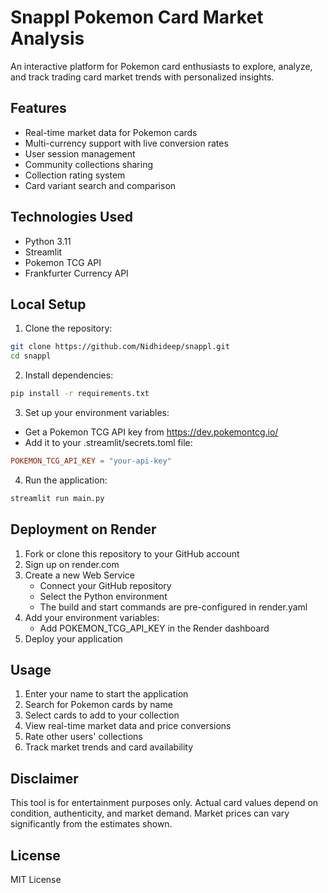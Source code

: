 # Snappl Pokemon Card Market Analysis

An interactive platform for Pokemon card enthusiasts to explore, analyze, and track trading card market trends with personalized insights.

## Features

- Real-time market data for Pokemon cards
- Multi-currency support with live conversion rates
- User session management
- Community collections sharing
- Collection rating system
- Card variant search and comparison

## Technologies Used

- Python 3.11
- Streamlit
- Pokemon TCG API
- Frankfurter Currency API

## Local Setup

1. Clone the repository:
```bash
git clone https://github.com/Nidhideep/snappl.git
cd snappl
```

2. Install dependencies:
```bash
pip install -r requirements.txt
```

3. Set up your environment variables:
- Get a Pokemon TCG API key from https://dev.pokemontcg.io/
- Add it to your .streamlit/secrets.toml file:
```toml
POKEMON_TCG_API_KEY = "your-api-key"
```

4. Run the application:
```bash
streamlit run main.py
```

## Deployment on Render

1. Fork or clone this repository to your GitHub account
2. Sign up on render.com
3. Create a new Web Service
   - Connect your GitHub repository
   - Select the Python environment
   - The build and start commands are pre-configured in render.yaml
4. Add your environment variables:
   - Add POKEMON_TCG_API_KEY in the Render dashboard
5. Deploy your application

## Usage

1. Enter your name to start the application
2. Search for Pokemon cards by name
3. Select cards to add to your collection
4. View real-time market data and price conversions
5. Rate other users' collections
6. Track market trends and card availability

## Disclaimer

This tool is for entertainment purposes only. Actual card values depend on condition, authenticity, and market demand. Market prices can vary significantly from the estimates shown.

## License

MIT License